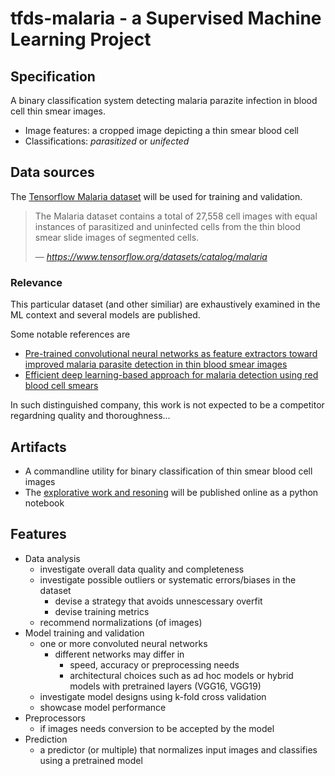 # tfds-malaria - a Supervised Machine Learning Project

## Specification
A binary classification system detecting malaria parazite infection in blood cell thin smear images.

- Image features: a cropped image depicting a thin smear blood cell
- Classifications: _parasitized_ or _unifected_

## Data sources
The [Tensorflow Malaria dataset](https://www.tensorflow.org/datasets/catalog/malaria) will be used for training and validation.

> The Malaria dataset contains a total of 27,558 cell images with equal instances of parasitized and uninfected cells from the thin blood smear slide images of segmented cells.
>
> &mdash; <cite>https://www.tensorflow.org/datasets/catalog/malaria</cite>

### Relevance
This particular dataset (and other similiar) are exhaustively examined in the ML context and several models are published.

Some notable references are
- [Pre-trained convolutional neural networks as feature extractors toward improved malaria parasite detection in thin blood smear images](https://peerj.com/articles/4568/)
- [Efficient deep learning-based approach for malaria detection using red blood cell smears](https://www.nature.com/articles/s41598-024-63831-0)

In such distinguished company, this work is not expected to be a competitor regardning quality and thoroughness... 

## Artifacts
- A commandline utility for binary classification of thin smear blood cell images
- The [explorative work and resoning]((https://github.com/jlarsson/tfds-malaria/blob/main/malaria.ipynb)) will be published online as a python notebook 

## Features
- Data analysis
    - investigate overall data quality and completeness
    - investigate possible outliers or systematic errors/biases in the dataset
        - devise a strategy that avoids unnescessary overfit
        - devise training metrics
    - recommend normalizations (of images)
- Model training and validation
    - one or more convoluted neural networks
        - different networks may differ in
            - speed, accuracy or preprocessing needs
            - architectural choices such as ad hoc models or hybrid models with pretrained layers (VGG16, VGG19)
    - investigate model designs using k-fold cross validation
    - showcase model performance 
- Preprocessors
    - if images needs conversion to be accepted by the model
- Prediction
    - a predictor (or multiple) that normalizes input images and classifies using a pretrained model



